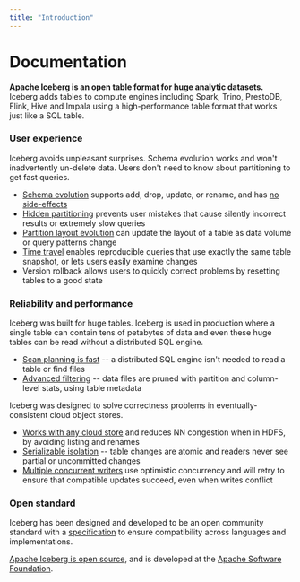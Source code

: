 ```yaml
---
title: "Introduction"
---
```

<!--
 - Licensed to the Apache Software Foundation (ASF) under one or more
 - contributor license agreements.  See the NOTICE file distributed with
 - this work for additional information regarding copyright ownership.
 - The ASF licenses this file to You under the Apache License, Version 2.0
 - (the "License"); you may not use this file except in compliance with
 - the License.  You may obtain a copy of the License at
 -
 -   http://www.apache.org/licenses/LICENSE-2.0
 -
 - Unless required by applicable law or agreed to in writing, software
 - distributed under the License is distributed on an "AS IS" BASIS,
 - WITHOUT WARRANTIES OR CONDITIONS OF ANY KIND, either express or implied.
 - See the License for the specific language governing permissions and
 - limitations under the License.
 -->

# Documentation

**Apache Iceberg is an open table format for huge analytic datasets.** Iceberg adds tables to compute engines including Spark, Trino, PrestoDB, Flink, Hive and Impala using a high-performance table format that works just like a SQL table.

### User experience

Iceberg avoids unpleasant surprises. Schema evolution works and won't inadvertently un-delete data. Users don't need to know about partitioning to get fast queries.

* [Schema evolution](docs/evolution.md#schema-evolution) supports add, drop, update, or rename, and has [no side-effects](docs/evolution.md#correctness)
* [Hidden partitioning](docs/partitioning.md) prevents user mistakes that cause silently incorrect results or extremely slow queries
* [Partition layout evolution](docs/evolution.md#partition-evolution) can update the layout of a table as data volume or query patterns change
* [Time travel](docs/spark-queries.md#time-travel) enables reproducible queries that use exactly the same table snapshot, or lets users easily examine changes
* Version rollback allows users to quickly correct problems by resetting tables to a good state

### Reliability and performance

Iceberg was built for huge tables. Iceberg is used in production where a single table can contain tens of petabytes of data and even these huge tables can be read without a distributed SQL engine.

* [Scan planning is fast](docs/performance.md#scan-planning) -- a distributed SQL engine isn't needed to read a table or find files
* [Advanced filtering](docs/performance.md#data-filtering) -- data files are pruned with partition and column-level stats, using table metadata

Iceberg was designed to solve correctness problems in eventually-consistent cloud object stores.

* [Works with any cloud store](docs/reliability.md) and reduces NN congestion when in HDFS, by avoiding listing and renames
* [Serializable isolation](docs/reliability.md) -- table changes are atomic and readers never see partial or uncommitted changes
* [Multiple concurrent writers](docs/reliability.md#concurrent-write-operations) use optimistic concurrency and will retry to ensure that compatible updates succeed, even when writes conflict

### Open standard

Iceberg has been designed and developed to be an open community standard with a [specification](spec.md) to ensure compatibility across languages and implementations.

[Apache Iceberg is open source](community.md), and is developed at the [Apache Software Foundation](https://www.apache.org/).
